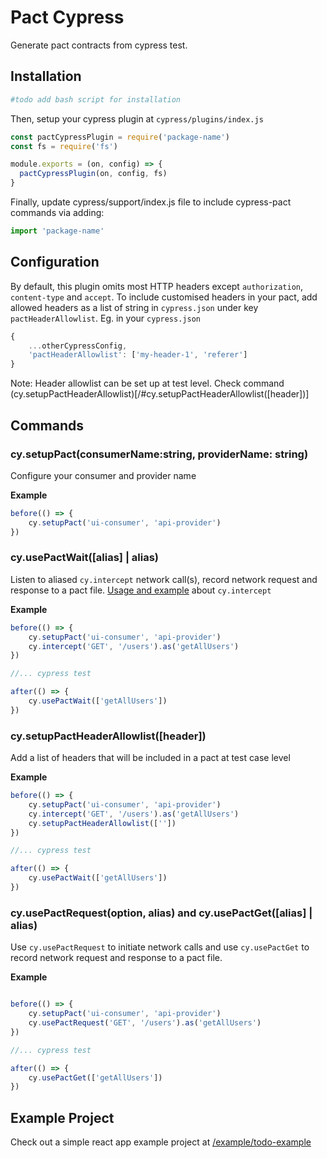 # Pact Cypress
Generate pact contracts from cypress test.

## Installation

```bash
#todo add bash script for installation
```

Then, setup your cypress plugin at `cypress/plugins/index.js`

```js
const pactCypressPlugin = require('package-name')
const fs = require('fs')

module.exports = (on, config) => {
  pactCypressPlugin(on, config, fs)
}
```

Finally, update cypress/support/index.js file to include cypress-pact commands via adding:
```js
import 'package-name'
```

## Configuration
By default, this plugin omits most HTTP headers except `authorization`, `content-type` and `accept`.
To include customised headers in your pact, add allowed headers as a list of string in `cypress.json` under key `pactHeaderAllowlist`. Eg. in your `cypress.json`
```js
{
    ...otherCypressConfig,
    'pactHeaderAllowlist': ['my-header-1', 'referer']
}

```

Note: Header allowlist can be set up at test level. Check command (cy.setupPactHeaderAllowlist)[/#cy.setupPactHeaderAllowlist([header])]

## Commands 
### cy.setupPact(consumerName:string, providerName: string)
Configure your consumer and provider name

**Example**
```js
before(() => {
    cy.setupPact('ui-consumer', 'api-provider')
})
```
### cy.usePactWait([alias] | alias)
Listen to aliased `cy.intercept` network call(s), record network request and response to a pact file.
[Usage and example](https://docs.cypress.io/api/commands/intercept) about `cy.intercept`

**Example**
```js
before(() => {
    cy.setupPact('ui-consumer', 'api-provider')
    cy.intercept('GET', '/users').as('getAllUsers')
})

//... cypress test

after(() => {
    cy.usePactWait(['getAllUsers'])
})

```

### cy.setupPactHeaderAllowlist([header])
Add a list of headers that will be included in a pact at test case level

**Example**
```js
before(() => {
    cy.setupPact('ui-consumer', 'api-provider')
    cy.intercept('GET', '/users').as('getAllUsers')
    cy.setupPactHeaderAllowlist([''])
})

//... cypress test

after(() => {
    cy.usePactWait(['getAllUsers'])
})

```

### cy.usePactRequest(option, alias) and cy.usePactGet([alias] | alias)
Use `cy.usePactRequest` to initiate network calls and use `cy.usePactGet` to record network request and response to a pact file.

**Example**
```js

before(() => {
    cy.setupPact('ui-consumer', 'api-provider')
    cy.usePactRequest('GET', '/users').as('getAllUsers')
})

//... cypress test

after(() => {
    cy.usePactGet(['getAllUsers'])
})

```

## Example Project
Check out a simple react app example project at [/example/todo-example](/example/todo-example/)

